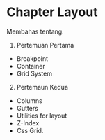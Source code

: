 # Chapter Layout
Membahas tentang.

1. Pertemuan Pertama
- Breakpoint
- Container
- Grid System

2. Pertemaun Kedua
- Columns
- Gutters
- Utilities for layout
- Z-Index
- Css Grid.